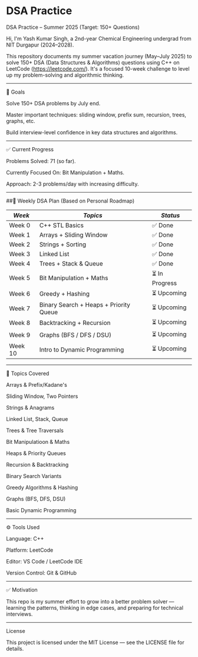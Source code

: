 # DSA Practice

DSA Practice – Summer 2025 (Target: 150+ Questions)

Hi, I'm Yash Kumar Singh, a 2nd-year Chemical Engineering undergrad from NIT Durgapur (2024–2028).

This repository documents my summer vacation journey (May–July 2025) to solve 150+ DSA (Data Structures & Algorithms) questions using C++ on LeetCode (https://leetcode.com/).
It's a focused 10-week challenge to level up my problem-solving and algorithmic thinking.


---

🎯 Goals

Solve 150+ DSA problems by July end.

Master important techniques: sliding window, prefix sum, recursion, trees, graphs, etc.

Build interview-level confidence in key data structures and algorithms.



---

✅ Current Progress

Problems Solved: 71 (so far).

Currently Focused On: Bit Manipulation + Maths.

Approach: 2-3 problems/day with increasing difficulty.


---

##🧭 Weekly DSA Plan (Based on Personal Roadmap)

| *Week*   | *Topics*                              | *Status*       |
|------------|------------------------------------------|------------------|
| Week 0     | C++ STL Basics                           | ✅ Done           |
| Week 1     | Arrays + Sliding Window                  | ✅ Done           |
| Week 2     | Strings + Sorting                        | ✅ Done           |
| Week 3     | Linked List                              | ✅ Done           |
| Week 4     | Trees + Stack & Queue                    | ✅ Done           |
| Week 5     | Bit Manipulation + Maths                 | ⏳ In Progress    |
| Week 6     | Greedy + Hashing                         | ⏳ Upcoming       |
| Week 7     | Binary Search + Heaps + Priority Queue   | ⏳ Upcoming       |
| Week 8     | Backtracking + Recursion                 | ⏳ Upcoming       |
| Week 9     | Graphs (BFS / DFS / DSU)                 | ⏳ Upcoming       |
| Week 10    | Intro to Dynamic Programming             | ⏳ Upcoming       |

---

🧠 Topics Covered

Arrays & Prefix/Kadane's

Sliding Window, Two Pointers

Strings & Anagrams

Linked List, Stack, Queue

Trees & Tree Traversals

Bit Manipulatioon & Maths

Heaps & Priority Queues

Recursion & Backtracking

Binary Search Variants

Greedy Algorithms & Hashing

Graphs (BFS, DFS, DSU)

Basic Dynamic Programming



---


⚙ Tools Used

Language: C++

Platform: LeetCode

Editor: VS Code / LeetCode IDE

Version Control: Git & GitHub



---

✅ Motivation

This repo is my summer effort to grow into a better problem solver — learning the patterns, thinking in edge cases, and preparing for technical interviews.


---

License

This project is licensed under the MIT License — see the LICENSE file for details.
